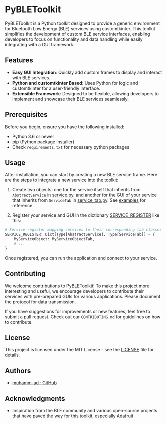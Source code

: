 # PyBLEToolkit

PyBLEToolkit is a Python toolkit designed to provide a generic environment for Bluetooth Low Energy (BLE) services using customtkinter. This toolkit simplifies the development of custom BLE service interfaces, enabling developers to focus on functionality and data handling while easily integrating with a GUI framework.

## Features

- **Easy GUI Integration**: Quickly add custom frames to display and interact with BLE services.
- **Python and customtkinter Based**: Uses Python for logic and customtkinter for a user-friendly interface.
- **Extensible Framework**: Designed to be flexible, allowing developers to implement and showcase their BLE services seamlessly.

## Prerequisites

Before you begin, ensure you have the following installed:
- Python 3.6 or newer
- pip (Python package installer)
- Check `requirements.txt` for necessary python packages

## Usage

After installation, you can start by creating a new BLE service frame. Here are the steps to integrate a new service into the toolkit:

1. Create two objects: one for the service itself that inherits from `AbstractService` in [service.py](src/service.py), and another for the GUI of your service that inherits from `ServiceTab` in [service_tab.py](src/service_tab.py). See [examples](src/examples) for reference.

2. Register your service and GUI in the dictionary [SERVICE_REGISTER](src/__init__.py) like this:

```python
# Service register mapping services to their corresponding tab classes
SERVICE_REGISTER: Dict[Type[AbstractService], Type[ServiceTab]] = {
    MyServiceObject: MyServiceObjectTab,
    # ...
}
```

Once registered, you can run the application and connect to your service.

## Contributing

We welcome contributions to PyBLEToolkit! To make this project more interesting and useful, we encourage developers to contribute their services with pre-prepared GUIs for various applications. Please document the protocol for data transmission.

If you have suggestions for improvements or new features, feel free to submit a pull request. Check out our `CONTRIBUTING.md` for guidelines on how to contribute.

## License

This project is licensed under the MIT License - see the [LICENSE](docs/LICENSE) file for details.

## Authors

- [muhamm-ad · GitHub](https://github.com/muhamm-ad)

## Acknowledgments

- Inspiration from the BLE community and various open-source projects that have paved the way for this toolkit, especially [Adafruit](https://github.com/adafruit)